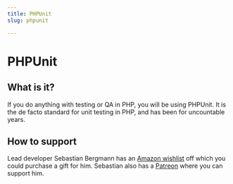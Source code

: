 ```yaml
---
title: PHPUnit
slug: phpunit

---
```


# PHPUnit

## What is it?

If you do anything with testing or QA in PHP, you will be using PHPUnit. It is the de facto standard for unit testing in PHP, and has been for uncountable years. 

## How to support

Lead developer Sebastian Bergmann has an [Amazon wishlist](http://www.amazon.de/gp/registry/wishlist/2LR2IGM9BZ11V) off which you could purchase a gift for him. Sebastian also has a [Patreon](https://www.patreon.com/s_bergmann) where you can support him.